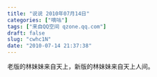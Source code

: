 ```yaml
---
title: "说说 2010年07月14日"
categories: ["嘀咕"]
tags: ["来自QQ空间 qzone.qq.com"]
draft: false
slug: "cwhc1N"
date: "2010-07-14 21:37:38"
---
```


老版的林妹妹来自天上，新版的林妹妹来自天上人间。
